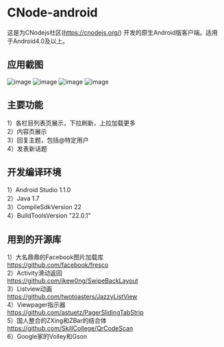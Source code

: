 # CNode-android
这是为CNodejs社区(https://cnodejs.org/) 开发的原生Android版客户端。适用于Android4.0及以上。

## 应用截图
![image](https://github.com/iwhys/CNode-android/raw/master/screenshot/01.png)
![image](https://github.com/iwhys/CNode-android/raw/master/screenshot/02.png)
![image](https://github.com/iwhys/CNode-android/raw/master/screenshot/03.png)
![image](https://github.com/iwhys/CNode-android/raw/master/screenshot/04.png)

## 主要功能
1）各栏目列表页展示，下拉刷新，上拉加载更多<br>
2）内容页展示<br>
3）回复主题，包括@特定用户<br>
4）发表新话题<br>

## 开发编译环境
1）Android Studio 1.1.0<br>
2）Java 1.7<br>
3）CompileSdkVersion 22<br>
4）BuildToolsVersion "22.0.1"<br>

## 用到的开源库
1）大名鼎鼎的Facebook图片加载库<br>
https://github.com/facebook/fresco<br>
2）Activity滑动返回<br>
https://github.com/ikew0ng/SwipeBackLayout<br>
3）Listview动画<br>
https://github.com/twotoasters/JazzyListView<br>
4）Viewpager指示器<br>
https://github.com/astuetz/PagerSlidingTabStrip<br>
5）国人整合的ZXing和ZBar的结合体<br>
https://github.com/SkillCollege/QrCodeScan<br>
6）Google家的Volley和Gson<br>
